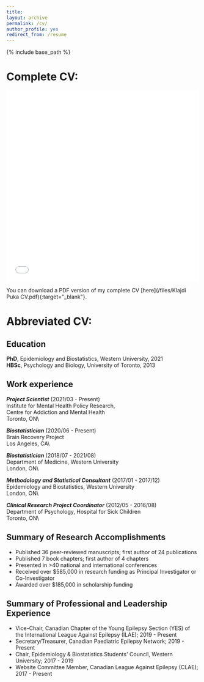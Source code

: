 ```yaml
---
title:  
layout: archive
permalink: /cv/
author_profile: yes
redirect_from: /resume
---
```


{% include base_path %}

# Complete CV:

<iframe src="/files/Klajdi Puka CV.pdf" width="100%" height="500" frameborder="no" border="0" marginwidth="0" marginheight="0"></iframe>

You can download a PDF version of my complete CV [here](/files/Klajdi Puka CV.pdf){:target="_blank"}.



# Abbreviated CV:

## Education
**PhD**, Epidemiology and Biostatistics, Western University, 2021\
**HBSc**, Psychology and Biology, University of Toronto, 2013




## Work experience
**_Project Scientist_** (2021/03 - Present)\
Institute for Mental Health Policy Research,\
Centre for Addiction and Mental Health\
Toronto, ON\

**_Biostatistician_** (2020/06 - Present)\
Brain Recovery Project\
Los Angeles, CA\
 
**_Biostatistician_** (2018/07 - 2021/08)\
Department of Medicine, Western University\
London, ON\
   
**_Methodology and Statistical Consultant_** (2017/01 - 2017/12)\
Epidemiology and Biostatistics, Western University\
London, ON\


**_Clinical Research Project Coordinator_** (2012/05 - 2016/08)\
Department of Psychology, Hospital for Sick Children\
Toronto, ON\



## Summary of Research Accomplishments
* Published 36 peer-reviewed manuscripts; first author of 24 publications
* Published 7 book chapters; first author of 4 chapters
* Presented in >40 national and international conferences 
* Received over $585,000 in research funding as Principal Investigator or Co-Investigator
* Awarded over $185,000 in scholarship funding



## Summary of Professional and Leadership Experience 
* Vice-Chair, Canadian Chapter of the Young Epilepsy Section (YES) of the International League Against Epilepsy (ILAE); 2019 - Present
* Secretary/Treasurer, Canadian Paediatric Epilepsy Network; 2019 - Present
* Chair, Epidemiology & Biostatistics Students' Council, Western University; 2017 - 2019 
* Website Committee Member, Canadian League Against Epilepsy (CLAE); 2017 - Present 
